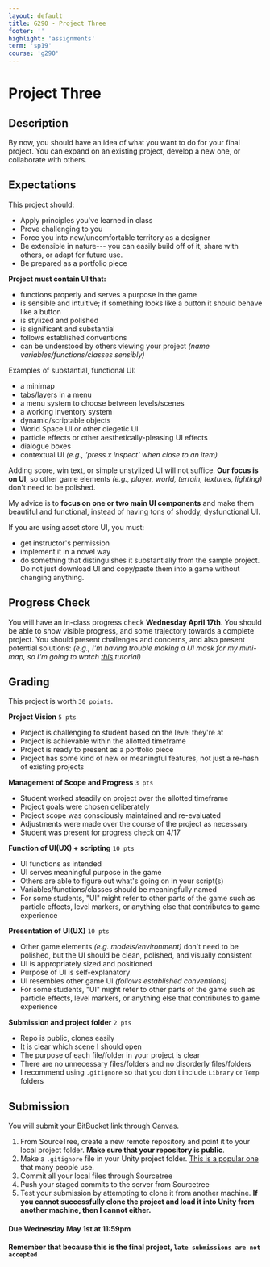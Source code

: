 ```yaml
---
layout: default
title: G290 - Project Three
footer: ''
highlight: 'assignments'
term: 'sp19'
course: 'g290'
---
```

# Project Three
## Description
By now, you should have an idea of what you want to do for your final project. You can expand on an existing project, develop a new one, or collaborate with others.

## Expectations
This project should:

 * Apply principles you've learned in class
 * Prove challenging to you
 * Force you into new/uncomfortable territory as a designer
 * Be extensible in nature--- you can easily build off of it, share with others, or adapt for future use.
 * Be prepared as a portfolio piece

__Project must contain UI that:__
 * functions properly and serves a purpose in the game
 * is sensible and intuitive; if something looks like a button it should behave like a button
 * is stylized and polished
 * is significant and substantial
 * follows established conventions
 * can be understood by others viewing your project _(name variables/functions/classes sensibly)_

Examples of substantial, functional UI:
 * a minimap
 * tabs/layers in a menu
 * a menu system to choose between levels/scenes
 * a working inventory system
 * dynamic/scriptable objects
 * World Space UI or other diegetic UI
 * particle effects or other aesthetically-pleasing UI effects
 * dialogue boxes
 * contextual UI _(e.g., 'press x inspect' when close to an item)_

 Adding score, win text, or simple unstylized UI will not suffice. __Our focus is on UI__, so other game elements _(e.g., player, world, terrain, textures, lighting)_ don't need to be polished.

My advice is to __focus on one or two main UI components__ and make them beautiful and functional, instead of having tons of shoddy, dysfunctional UI.

If you are using asset store UI, you must:
 * get instructor's permission
 * implement it in a novel way
 * do something that distinguishes it substantially from the sample project. Do not just download UI and copy/paste them into a game without changing anything.

## Progress Check
You will have an in-class progress check __Wednesday April 17th__. You should be able to show visible progress, and some trajectory towards a complete project. You should present challenges and concerns, and also present potential solutions: _(e.g., I'm having trouble making a UI mask for my mini-map, so I'm going to watch [this](https://unity3d.com/learn/tutorials/topics/user-interface-ui/ui-mask) tutorial)_

## Grading
This project is worth `30 points`.

__Project Vision__ `5 pts`
 * Project is challenging to student based on the level they're at
 * Project is achievable within the allotted timeframe
 * Project is ready to present as a portfolio piece
 * Project has some kind of new or meaningful features, not just a re-hash of existing projects

__Management of Scope and Progress__ `3 pts`
 * Student worked steadily on project over the allotted timeframe
 * Project goals were chosen deliberately
 * Project scope was consciously maintained and re-evaluated
 * Adjustments were made over the course of the project as necessary
 * Student was present for progress check on 4/17

__Function of UI(UX) + scripting__ `10 pts`
 * UI functions as intended
 * UI serves meaningful purpose in the game
 * Others are able to figure out what's going on in your script(s)
 * Variables/functions/classes should be meaningfully named
 * For some students, "UI" might refer to other parts of the game such as particle effects, level markers, or anything else that contributes to game experience

__Presentation of UI(UX)__ `10 pts`
 * Other game elements _(e.g. models/environment)_ don't need to be polished, but the UI should be clean, polished, and visually consistent
 * UI is appropriately sized and positioned
 * Purpose of UI is self-explanatory
 * UI resembles other game UI _(follows established conventions)_
 * For some students, "UI" might refer to other parts of the game such as particle effects, level markers, or anything else that contributes to game experience

__Submission and project folder__ `2 pts`
 * Repo is public, clones easily
 * It is clear which scene I should open
 * The purpose of each file/folder in your project is clear
 * There are no unnecessary files/folders and no disorderly files/folders
 * I recommend using `.gitignore` so that you don't include `Library` or `Temp` folders

## Submission
You will submit your BitBucket link through Canvas.

1. From SourceTree, create a new remote repository and point it to your local project folder. __Make sure that your repository is public__.
2. Make a `.gitignore` file in your Unity project folder. [This is a popular one](https://github.com/github/gitignore/blob/master/Unity.gitignore) that many people use.
3. Commit all your local files through Sourcetree
4. Push your staged commits to the server from Sourcetree
5. Test your submission by attempting to clone it from another machine. __If you cannot successfully clone the project and load it into Unity from another machine, then I cannot either.__


#### **Due Wednesday May 1st at 11:59pm**
#### Remember that because this is the final project, `late submissions are not accepted`